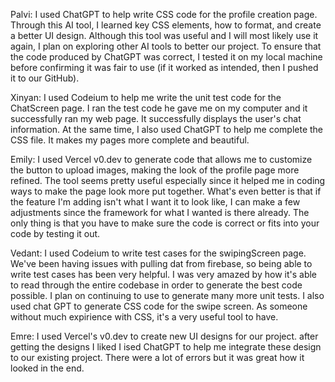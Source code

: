 Palvi: 
I used ChatGPT to help write CSS code for the profile creation page. Through this AI tool, I learned key CSS elements, how to format, and create a better UI design. 
Although this tool was useful and I will most likely use it again, I plan on exploring other AI tools to better our project. To ensure that the code produced by ChatGPT was correct,
I tested it on my local machine before confirming it was fair to use (if it worked as intended, then I pushed it to our GitHub).

Xinyan:
I used Codeium to help me write the unit test code for the ChatScreen page. I ran the test code he gave me on my computer and it successfully ran my web page. It successfully displays the user's chat information. At the same time, I also used ChatGPT to help me complete the CSS file. It makes my pages more complete and beautiful.

Emily:
I used Vercel v0.dev to generate code that allows me to customize the button to upload images, making the look of the profile page more refined. The tool seems pretty useful especially since it helped me in coding ways to make the page look more put together. What's even better is that if the feature I'm adding isn't what I want it to look like, I can make a few adjustments since the framework for what I wanted is there already. The only thing is that you have to make sure the code is correct or fits into your code by testing it out.

Vedant:
I used Codeium to write test cases for the swipingScreen page. We've been having issues with pulling dat from firebase, so being able to write test cases has been very helpful. I was very amazed by how it's able to read through the entire codebase in order to generate the best code possible. I plan on continuing to use to generate many more unit tests.
I also used chat GPT to generate CSS code for the swipe screen. As someone without much expirience with CSS, it's a very useful tool to have.

Emre:
I used Vercel's v0.dev to create new UI designs for our project. after getting the designs I liked I ised ChatGPT to help me integrate these design to our existing project. There were a lot of errors but it was great how it looked in the end. 
